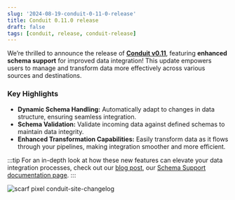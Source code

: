 ```yaml
---
slug: '2024-08-19-conduit-0-11-0-release'
title: Conduit 0.11.0 release
draft: false
tags: [conduit, release, conduit-release]
---
```


We’re thrilled to announce the release of [**Conduit v0.11**](https://github.com/ConduitIO/conduit/releases/tag/v0.11.0), featuring **enhanced schema support** for improved data integration! This update empowers users to manage and transform data more effectively across various sources and destinations.

<!--truncate-->

### Key Highlights

- **Dynamic Schema Handling:** Automatically adapt to changes in data structure, ensuring seamless integration.
- **Schema Validation:** Validate incoming data against defined schemas to maintain data integrity.
- **Enhanced Transformation Capabilities:** Easily transform data as it flows through your pipelines, making integration smoother and more efficient.

:::tip
For an in-depth look at how these new features can elevate your data integration processes, check out our [blog post](https://meroxa.com/blog/conduit-v0.11-unveils-powerful-schema-support-for-enhanced-data-integration/), our [Schema Support documentation page](/docs/using/other-features/schema-support).
:::

![scarf pixel conduit-site-changelog](https://static.scarf.sh/a.png?x-pxid=b43cda70-9a98-4938-8857-471cc05e99c5)